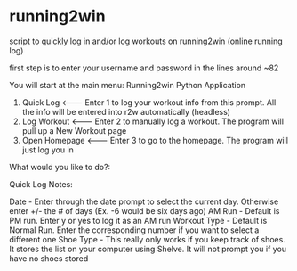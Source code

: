 # running2win
script to quickly log in and/or log workouts on running2win (online running log)



first step is to enter your username and password in the lines around ~82

You will start at the main menu:
Running2win Python Application

1. Quick Log   		<--- Enter 1 to log your workout info from this prompt.  All the info will be entered into r2w automatically (headless)
2. Log Workout 		<--- Enter 2 to manually log a workout.  The program will pull up a New Workout page
3. Open Homepage 	<--- Enter 3 to go to the homepage.  The program will just log you in

What would you like to do?:


Quick Log Notes:

Date - Enter through the date prompt to select the current day. Otherwise enter +/- the # of days (Ex. -6 would be six days ago)
AM Run - Default is PM run. Enter y or yes to log it as an AM run
Workout Type - Default is Normal Run.  Enter the corresponding number if you want to select a different one
Shoe Type - This really only works if you keep track of shoes.  It stores the list on your computer using Shelve. It will not prompt you if you have no shoes stored

